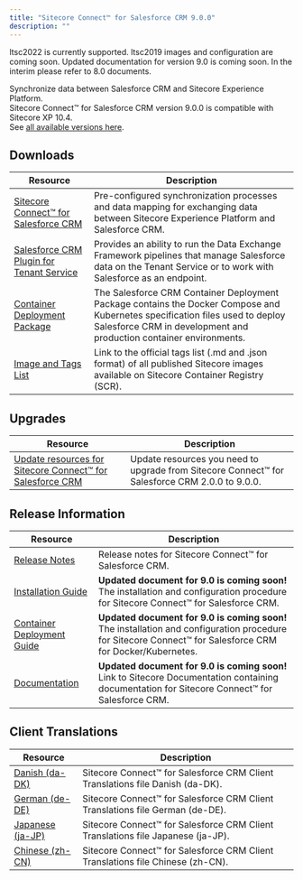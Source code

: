 ```yaml
---
title: "Sitecore Connect™ for Salesforce CRM 9.0.0"
description: ""
---
```


  <Alert variant='warning' mb={4}>
    <AlertIcon />
    ltsc2022 is currently supported. ltsc2019 images and configuration are coming soon.
  </Alert>
  <Alert variant='warning' mb={4}>
    <AlertIcon />
    Updated documentation for version 9.0 is coming soon. In the interim please refer to 8.0 documents.
  </Alert>

Synchronize data between Salesforce CRM and Sitecore Experience Platform.\
Sitecore Connect™ for Salesforce CRM version 9.0.0 is compatible with Sitecore XP 10.4.\
See [all available versions here](/downloads/Salesforce_Connect).  

## Downloads

 | Resource | Description |
 | --- | --- |
 | [Sitecore Connect™ for Salesforce CRM](https://scdp.blob.core.windows.net/downloads/Salesforce%20Connect/9x/Sitecore%20Connect%20for%20Salesforce%20CRM%20900/Sitecore%20Connect%20for%20Salesforce%20CRM%209.0.2%20rev.%2001502.zip) | Pre-configured synchronization processes and data mapping for exchanging data between Sitecore Experience Platform and Salesforce CRM. |
 | [Salesforce CRM Plugin for Tenant Service](https://scdp.blob.core.windows.net/downloads/Salesforce%20Connect/9x/Sitecore%20Connect%20for%20Salesforce%20CRM%20900/Sitecore%20Connect%20for%20Salesforce%20CRM%20Plugin%20for%20Tenant%20Service%209.0.2%20rev.%2001502.scwdp.zip) | Provides an ability to run the Data Exchange Framework pipelines that manage Salesforce data on the Tenant Service or to work with Salesforce as an endpoint. |
 | [Container Deployment Package](https://github.com/Sitecore/container-deployment/releases/tag/sfcrm%2F9.0.1502.01502.373) | The Salesforce CRM Container Deployment Package contains the Docker Compose and Kubernetes specification files used to deploy Salesforce CRM in development and production container environments. |
 | [Image and Tags List](https://github.com/Sitecore/docker-images/tree/master/tags) | Link to the official tags list (.md and .json format) of all published Sitecore images available on Sitecore Container Registry (SCR). |

## Upgrades

 | Resource | Description |
 | --- | --- |
 | [Update resources for Sitecore Connect™ for Salesforce CRM](/downloads/Resource_files_for_Modules/1x/Resource_files_for_Modules_100) | Update resources you need to upgrade from Sitecore Connect™ for Salesforce CRM 2.0.0 to 9.0.0. |

## Release Information

 | Resource | Description |
 | --- | --- |
 | [Release Notes](/downloads/Salesforce_Connect/9x/Sitecore_Connect_for_Salesforce_CRM_900/Release_Notes) | Release notes for Sitecore Connect™ for Salesforce CRM. |
 | [Installation Guide](https://doc.sitecore.com/xp/en/developers/salesforce-connect/80/sitecore-connect-for-salesforce-crm/install-sitecore-connect-for-salesforce-crm-on-prem.html) | **Updated document for 9.0 is coming soon!** The installation and configuration procedure for Sitecore Connect™ for Salesforce CRM. |
 | [Container Deployment Guide](https://doc.sitecore.com/xp/en/developers/salesforce-connect/80/sitecore-connect-for-salesforce-crm/install-sitecore-connect-for-salesforce-crm-on-containers.html) | **Updated document for 9.0 is coming soon!** The installation and configuration procedure for Sitecore Connect™ for Salesforce CRM for Docker/Kubernetes. |
 | [Documentation](https://doc.sitecore.com/developers/salesforce-connect/80/sitecore-connect-for-salesforce-crm/en/sitecore-connect-for-salesforce-crm-configuration-guide.html) | **Updated document for 9.0 is coming soon!** Link to Sitecore Documentation containing documentation for Sitecore Connect™ for Salesforce CRM. |

## Client Translations

 | Resource | Description |
 | --- | --- |
 | [Danish (da-DK)](https://scdp.blob.core.windows.net/downloads/Salesforce%20Connect/9x/Sitecore%20Connect%20for%20Salesforce%20CRM%20900/Sitecore%20Connect%20for%20Salesforce%20CRM%209.0.2%20rev.%2001502%20(da-DK).zip) | Sitecore Connect™ for Salesforce CRM Client Translations file Danish (da-DK). |
 | [German (de-DE)](https://scdp.blob.core.windows.net/downloads/Salesforce%20Connect/9x/Sitecore%20Connect%20for%20Salesforce%20CRM%20900/Sitecore%20Connect%20for%20Salesforce%20CRM%209.0.2%20rev.%2001502%20(de-DE).zip) | Sitecore Connect™ for Salesforce CRM Client Translations file German (de-DE). |
 | [Japanese (ja-JP)](https://scdp.blob.core.windows.net/downloads/Salesforce%20Connect/9x/Sitecore%20Connect%20for%20Salesforce%20CRM%20900/Sitecore%20Connect%20for%20Salesforce%20CRM%209.0.2%20rev.%2001502%20(ja-JP).zip) | Sitecore Connect™ for Salesforce CRM Client Translations file Japanese (ja-JP). |
 | [Chinese (zh-CN)](https://scdp.blob.core.windows.net/downloads/Salesforce%20Connect/9x/Sitecore%20Connect%20for%20Salesforce%20CRM%20900/Sitecore%20Connect%20for%20Salesforce%20CRM%209.0.2%20rev.%2001502%20(zh-CN).zip) | Sitecore Connect™ for Salesforce CRM Client Translations file Chinese (zh-CN). |